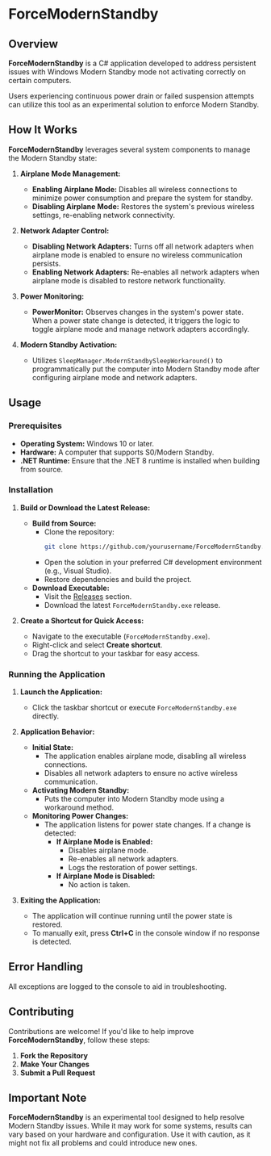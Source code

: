 ﻿# ForceModernStandby

<!--## Table of Contents
- [Overview](#overview)
- [How It Works](#how-it-works)
- [Usage](#usage)
  - [Prerequisites](#prerequisites)
  - [Installation](#installation)
  - [Running the Application](#running-the-application)
- [Error Handling](#error-handling)
- [Contributing](#contributing)
- [Important Note](#important-note)
- [License](#license)
- [Contact](#contact)-->

## Overview

**ForceModernStandby** is a C# application developed to address persistent issues with Windows Modern Standby mode not activating correctly on certain computers.

Users experiencing continuous power drain or failed suspension attempts can utilize this tool as an experimental solution to enforce Modern Standby.

## How It Works

**ForceModernStandby** leverages several system components to manage the Modern Standby state:

1. **Airplane Mode Management:**
   - **Enabling Airplane Mode:** Disables all wireless connections to minimize power consumption and prepare the system for standby.
   - **Disabling Airplane Mode:** Restores the system's previous wireless settings, re-enabling network connectivity.

2. **Network Adapter Control:**
   - **Disabling Network Adapters:** Turns off all network adapters when airplane mode is enabled to ensure no wireless communication persists.
   - **Enabling Network Adapters:** Re-enables all network adapters when airplane mode is disabled to restore network functionality.

3. **Power Monitoring:**
   - **PowerMonitor:** Observes changes in the system's power state. When a power state change is detected, it triggers the logic to toggle airplane mode and manage network adapters accordingly.

4. **Modern Standby Activation:**
   - Utilizes `SleepManager.ModernStandbySleepWorkaround()` to programmatically put the computer into Modern Standby mode after configuring airplane mode and network adapters.

## Usage

### Prerequisites

- **Operating System:** Windows 10 or later.
- **Hardware:** A computer that supports S0/Modern Standby.
- **.NET Runtime:** Ensure that the .NET 8 runtime is installed when building from source.

### Installation

1. **Build or Download the Latest Release:**
   - **Build from Source:**
     - Clone the repository:
       ```bash
       git clone https://github.com/yourusername/ForceModernStandby.git
       ```
     - Open the solution in your preferred C# development environment (e.g., Visual Studio).
     - Restore dependencies and build the project.
   - **Download Executable:**
     - Visit the [Releases](https://github.com/krugertech/ForceModernStandby/releases) section.
     - Download the latest `ForceModernStandby.exe` release.

2. **Create a Shortcut for Quick Access:**
   - Navigate to the executable (`ForceModernStandby.exe`).
   - Right-click and select **Create shortcut**.
   - Drag the shortcut to your taskbar for easy access.

### Running the Application

1. **Launch the Application:**
   - Click the taskbar shortcut or execute `ForceModernStandby.exe` directly.

2. **Application Behavior:**
   - **Initial State:**
     - The application enables airplane mode, disabling all wireless connections.
     - Disables all network adapters to ensure no active wireless communication.
   - **Activating Modern Standby:**
     - Puts the computer into Modern Standby mode using a workaround method.
   - **Monitoring Power Changes:**
     - The application listens for power state changes. If a change is detected:
       - **If Airplane Mode is Enabled:**
         - Disables airplane mode.
         - Re-enables all network adapters.
         - Logs the restoration of power settings.
       - **If Airplane Mode is Disabled:**
         - No action is taken.

3. **Exiting the Application:**
   - The application will continue running until the power state is restored.
   - To manually exit, press **Ctrl+C** in the console window if no response is detected.

## Error Handling

All exceptions are logged to the console to aid in troubleshooting.

## Contributing

Contributions are welcome! If you'd like to help improve **ForceModernStandby**, follow these steps:

1. **Fork the Repository**
2. **Make Your Changes**
3. **Submit a Pull Request**

## Important Note

**ForceModernStandby** is an experimental tool designed to help resolve Modern Standby issues. While it may work for some systems, results can vary based on your hardware and configuration. Use it with caution, as it might not fix all problems and could introduce new ones.
